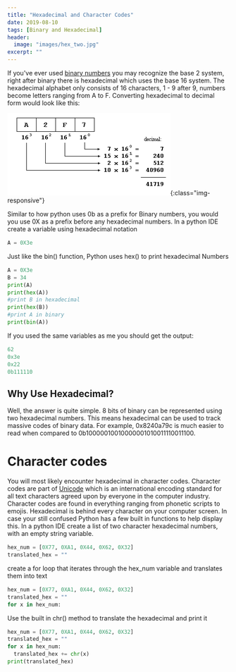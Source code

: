 ```yaml
---
title: "Hexadecimal and Character Codes"
date: 2019-08-10
tags: [Binary and Hexadecimal]
header:
  image: "images/hex_two.jpg"
excerpt: ""
---
```

If you've ever used [binary numbers](https://patchyst.github.io/binaryintro/) you may recognize the base 2 system, right after binary there is hexadecimal which uses the base 16 system. The hexadecimal alphabet only consists of 16 characters, 1 - 9 after 9, numbers become letters ranging from A to F. Converting hexadecimal to decimal form would look like this:

![hexadecimal-conversion](/images/base_hex.jpg){:class="img-responsive"}

Similar to how python uses 0b as a prefix for Binary numbers, you would you use 0X as a prefix before any hexadecimal numbers. In a python IDE create a variable using hexadecimal notation
```python
A = 0X3e
```
Just like the bin() function, Python uses hex() to print hexadecimal Numbers
```python
A = 0X3e
B = 34
print(A)
print(hex(A))
#print B in hexadecimal
print(hex(B))
#print A in binary
print(bin(A))
```
If you used the same variables as me you should get the output:
```python
62
0x3e
0x22
0b111110
```
## Why Use Hexadecimal?
Well, the answer is quite simple. 8 bits of binary can be represented using two hexadecimal numbers. This means hexadecimal can be used to track massive codes of binary data. For example, 0x8240a79c is much easier to read when compared to 0b10000010010000001010011110011100.

# Character codes
You will most likely encounter hexadecimal in character codes. Character codes are part of [Unicode](https://patchyst.github.io/binaryintro/) which is an international encoding standard for all text characters agreed upon by everyone in the computer industry. Character codes are found in everything ranging from phonetic scripts to emojis. Hexadecimal is behind every character on your computer screen. In case your still confused Python has a few built in functions to help display this. In a python IDE create a list of two character hexadecimal numbers, with an empty string variable.
```python
hex_num = [0X77, 0XA1, 0X44, 0X62, 0X32]
translated_hex = ""
```
create a for loop that iterates through the hex_num variable and translates them into text
```python
hex_num = [0X77, 0XA1, 0X44, 0X62, 0X32]
translated_hex = ""
for x in hex_num:
```
Use the built in chr() method to translate the hexadecimal and print it
```python
hex_num = [0X77, 0XA1, 0X44, 0X62, 0X32]
translated_hex = ""
for x in hex_num:
  translated_hex += chr(x)
print(translated_hex)
```
